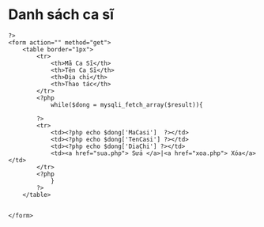 <!DOCTYPE html>
<html lang="en">
<head>
    <meta charset="UTF-8">
    <meta http-equiv="X-UA-Compatible" content="IE=edge">
    <meta name="viewport" content="width=device-width, initial-scale=1.0">
    <title>Danh sách ca sĩ</title>
</head>
<body>
    <h1>Danh sách ca sĩ</h1>
    <?php
    include("config.php");
    $query = "select * from tbl_casi";
    $result = mysqli_query($conn,$query);


    ?>
    <form action="" method="get">
        <table border="1px">
            <tr>
                <th>Mã Ca Sĩ</th>
                <th>Tên Ca Sĩ</th>
                <th>Địa chỉ</th>
                <th>Thao tác</th>
            </tr>
            <?php
                while($dong = mysqli_fetch_array($result)){

            ?>
            <tr>
                <td><?php echo $dong['MaCasi']  ?></td>
                <td><?php echo $dong['TenCasi'] ?></td>
                <td><?php echo $dong['DiaChi'] ?></td>
                <td><a href="sua.php"> Sửa </a>|<a href="xoa.php"> Xóa</a></td>
            </tr>
            <?php
                }
            ?>
        </table>


    </form>

    
</body>
</html>
